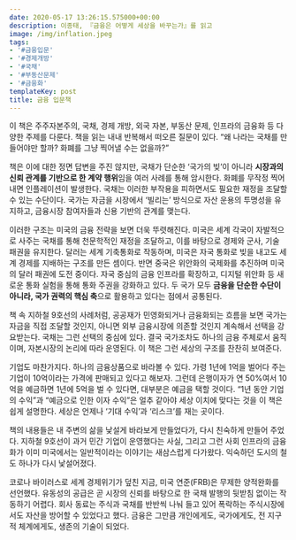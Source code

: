 ```yaml
---
date: 2020-05-17 13:26:15.575000+00:00
description: 이종태, 『금융은 어떻게 세상을 바꾸는가』를 읽고
image: /img/inflation.jpeg
tags:
- '#금융입문'
- '#경제개방'
- '#국채'
- '#부동산문제'
- '#금융화'
templateKey: post
title: 금융 입문책
---
```


이 책은 주주자본주의, 국채, 경제 개방, 외국 자본, 부동산 문제, 인프라의 금융화 등 다양한 주제를 다룬다. 책을 읽는 내내 반복해서 떠오른 질문이 있다. “왜 나라는 국채를 만들어야만 할까? 화폐를 그냥 찍어낼 수는 없을까?”

책은 이에 대한 정면 답변을 주진 않지만, 국채가 단순한 ‘국가의 빚’이 아니라 **시장과의 신뢰 관계를 기반으로 한 계약 행위**임을 여러 사례를 통해 암시한다. 화폐를 무작정 찍어내면 인플레이션이 발생한다. 국채는 이러한 부작용을 피하면서도 필요한 재정을 조달할 수 있는 수단이다. 국가는 자금을 시장에서 ‘빌리는’ 방식으로 자산 운용의 투명성을 유지하고, 금융시장 참여자들과 신용 기반의 관계를 맺는다.


이러한 구조는 미국의 금융 전략을 보면 더욱 뚜렷해진다. 미국은 세계 각국이 자발적으로 사주는 국채를 통해 천문학적인 재정을 조달하고, 이를 바탕으로 경제와 군사, 기술 패권을 유지한다. 달러는 세계 기축통화로 작동하며, 미국은 자국 통화로 빚을 내고도 세계 경제를 지배하는 구조를 만든 셈이다. 반면 중국은 위안화의 국제화를 추진하며 미국의 달러 패권에 도전 중이다. 자국 중심의 금융 인프라를 확장하고, 디지털 위안화 등 새로운 통화 실험을 통해 통화 주권을 강화하고 있다. 두 국가 모두 **금융을 단순한 수단이 아니라, 국가 권력의 핵심 축**으로 활용하고 있다는 점에서 공통된다.

책 속 지하철 9호선의 사례처럼, 공공재가 민영화되거나 금융화되는 흐름을 보면 국가는 자금을 직접 조달할 것인지, 아니면 외부 금융시장에 의존할 것인지 계속해서 선택을 강요받는다. 국채는 그런 선택의 중심에 있다. 결국 국가조차도 하나의 금융 주체로서 움직이며, 자본시장의 논리에 따라 운영된다. 이 책은 그런 세상의 구조를 찬찬히 보여준다.

기업도 마찬가지다. 하나의 금융상품으로 바라볼 수 있다. 가령 1년에 1억을 벌어다 주는 기업이 10억이라는 가격에 판매되고 있다고 해보자. 그런데 은행이자가 연 50%여서 10억을 예금하면 1년에 5억을 벌 수 있다면, 대부분은 예금을 택할 것이다. “1년 동안 기업의 수익”과 “예금으로 인한 이자 수익”은 얼추 같아야 세상 이치에 맞다는 것을 이 책은 쉽게 설명한다. 세상은 언제나 ‘기대 수익’과 ‘리스크’를 재는 곳이다.

책의 내용들은 내 주변의 삶을 낯설게 바라보게 만들었다가, 다시 친숙하게 만들어 주었다. 지하철 9호선이 과거 민간 기업이 운영했다는 사실, 그리고 그런 사회 인프라의 금융화가 이미 미국에서는 일반적이라는 이야기는 새삼스럽게 다가왔다. 익숙하던 도시의 철도 하나가 다시 낯설어졌다.

코로나 바이러스로 세계 경제위기가 덮친 지금, 미국 연준(FRB)은 무제한 양적완화를 선언했다. 유동성의 공급은 곧 시장의 신뢰를 바탕으로 한 국채 발행의 뒷받침 없이는 작동하기 어렵다. 회사 동료는 주식과 국채를 반반씩 나눠 들고 있어 폭락하는 주식시장에서도 자산을 방어할 수 있었다고 했다. 금융은 그만큼 개인에게도, 국가에게도, 전 지구적 체계에게도, 생존의 기술이 되었다.